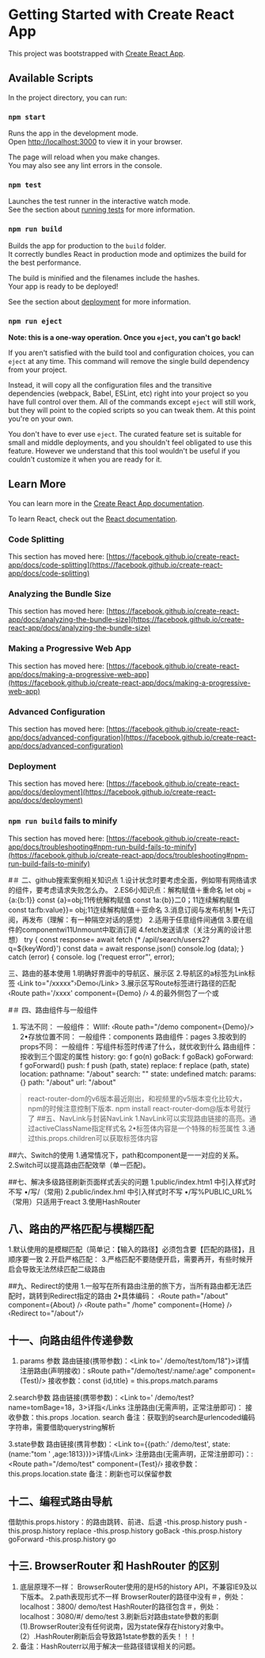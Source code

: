 # Getting Started with Create React App

This project was bootstrapped with [Create React App](https://github.com/facebook/create-react-app).

## Available Scripts

In the project directory, you can run:

### `npm start`

Runs the app in the development mode.\
Open [http://localhost:3000](http://localhost:3000) to view it in your browser.

The page will reload when you make changes.\
You may also see any lint errors in the console.

### `npm test`

Launches the test runner in the interactive watch mode.\
See the section about [running tests](https://facebook.github.io/create-react-app/docs/running-tests) for more information.

### `npm run build`

Builds the app for production to the `build` folder.\
It correctly bundles React in production mode and optimizes the build for the best performance.

The build is minified and the filenames include the hashes.\
Your app is ready to be deployed!

See the section about [deployment](https://facebook.github.io/create-react-app/docs/deployment) for more information.

### `npm run eject`

**Note: this is a one-way operation. Once you `eject`, you can't go back!**

If you aren't satisfied with the build tool and configuration choices, you can `eject` at any time. This command will remove the single build dependency from your project.

Instead, it will copy all the configuration files and the transitive dependencies (webpack, Babel, ESLint, etc) right into your project so you have full control over them. All of the commands except `eject` will still work, but they will point to the copied scripts so you can tweak them. At this point you're on your own.

You don't have to ever use `eject`. The curated feature set is suitable for small and middle deployments, and you shouldn't feel obligated to use this feature. However we understand that this tool wouldn't be useful if you couldn't customize it when you are ready for it.

## Learn More

You can learn more in the [Create React App documentation](https://facebook.github.io/create-react-app/docs/getting-started).

To learn React, check out the [React documentation](https://reactjs.org/).

### Code Splitting

This section has moved here: [https://facebook.github.io/create-react-app/docs/code-splitting](https://facebook.github.io/create-react-app/docs/code-splitting)

### Analyzing the Bundle Size

This section has moved here: [https://facebook.github.io/create-react-app/docs/analyzing-the-bundle-size](https://facebook.github.io/create-react-app/docs/analyzing-the-bundle-size)

### Making a Progressive Web App

This section has moved here: [https://facebook.github.io/create-react-app/docs/making-a-progressive-web-app](https://facebook.github.io/create-react-app/docs/making-a-progressive-web-app)

### Advanced Configuration

This section has moved here: [https://facebook.github.io/create-react-app/docs/advanced-configuration](https://facebook.github.io/create-react-app/docs/advanced-configuration)

### Deployment

This section has moved here: [https://facebook.github.io/create-react-app/docs/deployment](https://facebook.github.io/create-react-app/docs/deployment)

### `npm run build` fails to minify

This section has moved here: [https://facebook.github.io/create-react-app/docs/troubleshooting#npm-run-build-fails-to-minify](https://facebook.github.io/create-react-app/docs/troubleshooting#npm-run-build-fails-to-minify)

#＃
二、github搜索案例相关知识点
1.设计状念时要考虑全面，例如带有网络请求的组件，要考虑请求失败怎么办。
2.ES6小知识点：解构赋值＋重命名
let obj = {a:{b:1}}
const {a}=obj;11传统解构赋值
const 1a:{b}}二0；11迮续解构赋值
const ta:fb:value}}= obj;11迮续解构赋值＋亚命名
3.消息订阅与发布机制
1•先订阅，再发布（理解：有一种隔空对话的感觉）
2.适用于任意组件间通信
3.要在组件的componentwi11Unmount中取消订阅
4.fetch发送请求（关注分离的设计思想）
try {
const response= await fetch (* /apil/search/users2?q=${keyWord}')
const data = await response.json()
console.log (data);
} catch (error) {
console. log ('request error"', error);

三、路由的基本使用
1.明确好界面中的导航区、展示区
2.导航区的a标签为Link标签
‹Link to="/xxxxx"›Demo‹/Link>
3.展示区写Route标签进行路径的匹配
‹Route path='/xxxx' component={Demo} /›
4.<App>的最外侧包了一个<BrowserRouter>或<HashRouter>

#＃ 四、路由组件与一般组件
1. 写法不同：
一般组件：<Demo/>
WIllf: ‹Route path="/demo component={Demo}/>
2•存放位置不同：
一般组件：components
路由组件：pages
3.按收到的props不同：
一般组件：写组件标签时传递了什么，就优收到什么
路由组件：按收到三个固定的属性
    history:
        go: f go(n)
        goBack: f goBack)
        goForward: f goForward()
        push: f push (path, state)
        replace: f replace (path, state)
    location:
        pathname: "/about"
        search: ""
        state: undefined
        match:
        params: {}
        path: "/about"
        url: "/about"
        
>react-router-dom的v6版本最近刚出，和视频里的v5版本变化比较大，npm的时候注意控制下版本. npm install react-router-dom@版本号就行了
##五、NavLink与封装NavLink
1.NavLink可以实现路由链接的高亮。通过activeClassName指定样式名
2•标签体内容是一个特殊的标签属性
3.通过this.props.children可以获取标签体内容

##六、Switch的使用
1.通常情况下，path和component是一一对应的关系。
2.Switch可以提高路由匹配效举（单一匹配)。

##七、解决多级路径刷新页面样式丢尖的问題
1.public/index.htm1 中引入样式时不写 •/写/（常用)
2.public/index.hml 中引入样式时不写 •/写%PUBLIC_URL%（常用）只适用于react
3.使用HashRouter

## 八、路由的严格匹配与模糊匹配
1.默认使用的是模糊匹配（简单记：【输入的路径】必须包含要【匹配的路径】，且顺序要一致
2.开启严格匹配：<Route exact={true} path="/about" component =fAbout}/>
3.严格匹配不要随便开启，需要再开，有些时候开启会导致无法然续匹配二级路由

##九、Redirect的使用
1.一般写在所有路由注册的旅下方，当所有路由都无法匹配时，跳转到Redirect指定的路由
2•具体编码：
<Switch>
‹Route path="/about" component={About} /›
‹Route path=" /home" component={Home} /›
‹Redirect to="/about"/›
</Switch>

## 十一、向路由组件传递參数
1. params 参数
路由链接(携带参数)：<Link to=' /demo/test/tom/18"}>详情</Link>
注册路由(声明接收)：sRoute path="/demo/test/:name/:age" component=(Test)/>
接收参数：const {id,title} = this.props.match.params

2.search參数
路由链接(携带参数)：<Link to=' /demo/test?name=tomBage=18，3>详指</Links
注册路由(无需声明，正常注册即可)：<Route path="/demo/test" component=(Test}/>
接收參数：this.props .location. search
备注：获取到的search是urlencoded编码字符串，需要借助querystring解析

3.state參数
路由链接(携背参数)：<Link to={{path:' /demo/test', state: (name:"tom ' ,age:1813}}}>详情‹/Link>
注册路由(无需声明，正常注册即可)：: <Route path="/demo/test" component=(Test}/›
接收參数：this.props.location.state
备注：刷新也可以保留参数

## 十二、编程式路由导航
借助this.props.history：的路由跳转、前进、后退
-this.prosp.history push
-this.prosp.history replace
-this.prosp.history goBack
-this.prosp.history goForward
-this.prosp.history go

## 十三. BrowserRouter 和 HashRouter 的区别
1. 底层原理不一样：
BrowserRouter使用的是H5的history API，不兼容IE9及以下版本。
2.path表现形式不一样
BrowserRouter的路径中没有＃，例处：localhost：3800/ demo/test
HashRouter的路径包含＃，例处： localhost：3080/#/ demo/test
3.刷新后对路由state參数的影劘
(1).BrowserRouter没有任何说南，因为state保存在history对象中。
(2）.HashRouter刷新后会导致路1state参数的丢失！！！
4. 备注：HashRouterr以用于解决一些路径错误相关的问题。